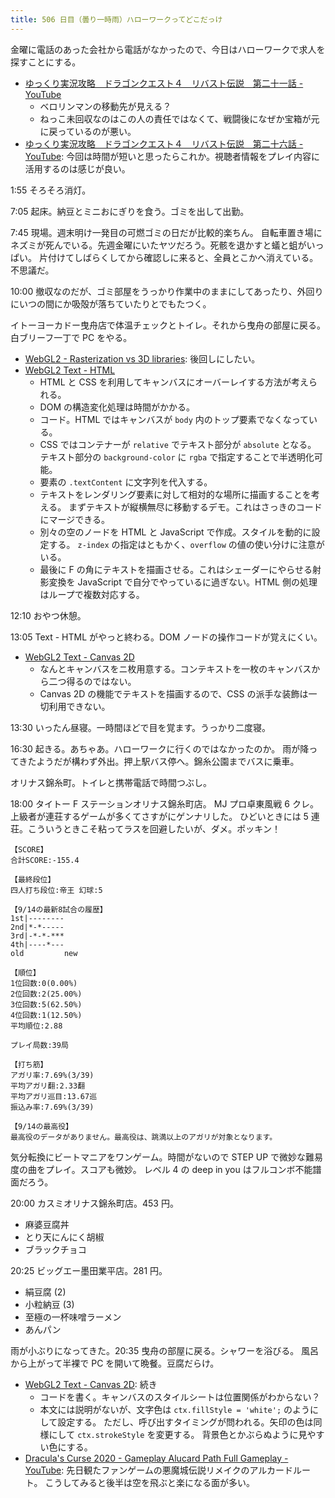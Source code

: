 ```yaml
---
title: 506 日目（曇り一時雨）ハローワークってどこだっけ
---
```


金曜に電話のあった会社から電話がなかったので、今日はハローワークで求人を探すことにする。

* [ゆっくり実況攻略　ドラゴンクエスト４　リバスト伝説　第二十一話 - YouTube](https://www.youtube.com/watch?v=IOFG9QlGjJo)
  * ベロリンマンの移動先が見える？
  * ねっこ未回収なのはこの人の責任ではなくて、戦闘後になぜか宝箱が元に戻っているのが悪い。
* [ゆっくり実況攻略　ドラゴンクエスト４　リバスト伝説　第二十六話 - YouTube](https://www.youtube.com/watch?v=AnPhTIs2L54):
  今回は時間が短いと思ったらこれか。視聴者情報をプレイ内容に活用するのは感じが良い。

1:55 そろそろ消灯。

7:05 起床。納豆とミニおにぎりを食う。ゴミを出して出勤。

7:45 現場。週末明け一発目の可燃ゴミの日だが比較的楽ちん。
自転車置き場にネズミが死んでいる。先週金曜にいたヤツだろう。死骸を退かすと蟻と蛆がいっぱい。
片付けてしばらくしてから確認しに来ると、全員とこかへ消えている。不思議だ。

10:00 撤収なのだが、ゴミ部屋をうっかり作業中のままにしてあったり、外回りにいつの間にか吸殻が落ちていたりとでもたつく。

イトーヨーカドー曳舟店で体温チェックとトイレ。それから曳舟の部屋に戻る。
白ブリーフ一丁で PC をやる。

* [WebGL2 - Rasterization vs 3D libraries](https://webgl2fundamentals.org/webgl/lessons/webgl-2d-vs-3d-library.html):
  後回しにしたい。
* [WebGL2 Text - HTML](https://webgl2fundamentals.org/webgl/lessons/webgl-text-html.html)
  * HTML と CSS を利用してキャンバスにオーバーレイする方法が考えられる。
  * DOM の構造変化処理は時間がかかる。
  * コード。HTML ではキャンバスが `body` 内のトップ要素でなくなっている。
  * CSS ではコンテナーが `relative` でテキスト部分が `absolute` となる。
    テキスト部分の `background-color` に `rgba` で指定することで半透明化可能。
  * 要素の `.textContent` に文字列を代入する。
  * テキストをレンダリング要素に対して相対的な場所に描画することを考える。
    まずテキストが縦横無尽に移動するデモ。これはさっきのコードにマージできる。
  * 別々の空のノードを HTML と JavaScript で作成。スタイルを動的に設定する。
    `z-index` の指定はともかく、`overflow` の値の使い分けに注意がいる。
  * 最後に F の角にテキストを描画させる。これはシェーダーにやらせる射影変換を
    JavaScript で自分でやっているに過ぎない。HTML 側の処理はループで複数対応する。

12:10 おやつ休憩。

13:05 Text - HTML がやっと終わる。DOM ノードの操作コードが覚えにくい。

* [WebGL2 Text - Canvas 2D](https://webgl2fundamentals.org/webgl/lessons/webgl-text-canvas2d.html)
  * なんとキャンバスをニ枚用意する。コンテキストを一枚のキャンバスから二つ得るのではない。
  * Canvas 2D の機能でテキストを描画するので、CSS の派手な装飾は一切利用できない。

13:30 いったん昼寝。一時間ほどで目を覚ます。うっかり二度寝。

16:30 起きる。あちゃあ。ハローワークに行くのではなかったのか。
雨が降ってきたようだが構わず外出。押上駅バス停へ。錦糸公園までバスに乗車。

オリナス錦糸町。トイレと携帯電話で時間つぶし。

18:00 タイトー F ステーションオリナス錦糸町店。
MJ プロ卓東風戦 6 クレ。上級者が連荘するゲームが多くてさすがにゲンナリした。
ひどいときには 5 連荘。こういうときこそ粘ってラスを回避したいが、ダメ。ポッキン！

```text
【SCORE】
合計SCORE:-155.4

【最終段位】
四人打ち段位:帝王 幻球:5

【9/14の最新8試合の履歴】
1st|--------
2nd|*-*-----
3rd|-*-*-***
4th|----*---
old         new

【順位】
1位回数:0(0.00%)
2位回数:2(25.00%)
3位回数:5(62.50%)
4位回数:1(12.50%)
平均順位:2.88

プレイ局数:39局

【打ち筋】
アガリ率:7.69%(3/39)
平均アガリ翻:2.33翻
平均アガリ巡目:13.67巡
振込み率:7.69%(3/39)

【9/14の最高役】
最高役のデータがありません。最高役は、跳満以上のアガリが対象となります。
```

気分転換にビートマニアをワンゲーム。時間がないので STEP UP で微妙な難易度の曲をプレイ。スコアも微妙。
レベル 4 の deep in you はフルコンボ不能譜面だろう。

20:00 カスミオリナス錦糸町店。453 円。

* 麻婆豆腐丼
* とり天にんにく胡椒
* ブラックチョコ

20:25 ビッグエー墨田業平店。281 円。

* 絹豆腐 (2)
* 小粒納豆 (3)
* 至極の一杯味噌ラーメン
* あんパン

雨が小ぶりになってきた。20:35 曳舟の部屋に戻る。シャワーを浴びる。
風呂から上がって半裸で PC を開いて晩餐。豆腐だらけ。

* [WebGL2 Text - Canvas 2D](https://webgl2fundamentals.org/webgl/lessons/webgl-text-canvas2d.html): 続き
  * コードを書く。キャンバスのスタイルシートは位置関係がわからない？
  * 本文には説明がないが、文字色は `ctx.fillStyle = 'white';` のようにして設定する。
    ただし、呼び出すタイミングが問われる。矢印の色は同様にして `ctx.strokeStyle` を変更する。
    背景色とかぶらぬように見やすい色にする。
* [Dracula's Curse 2020 - Gameplay Alucard Path Full Gameplay - YouTube](https://www.youtube.com/watch?v=gK5QE_8Vg6k):
  先日観たファンゲームの悪魔城伝説リメイクのアルカードルート。
  こうしてみると後半は空を飛ぶと楽になる面が多い。
